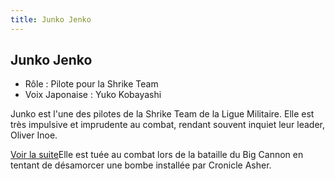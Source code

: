 ```yaml
---
title: Junko Jenko
---
```


Junko Jenko
-----------



* Rôle : Pilote pour la Shrike Team
* Voix Japonaise : Yuko Kobayashi


Junko est l'une des pilotes de la Shrike Team de la Ligue Militaire. Elle est très impulsive et imprudente au combat, rendant souvent inquiet leur leader, Oliver Inoe. 



[Voir la suite](javascript:spoiler();)Elle est tuée au combat lors de la bataille du Big Cannon en tentant de désamorcer une bombe installée par Cronicle Asher.



